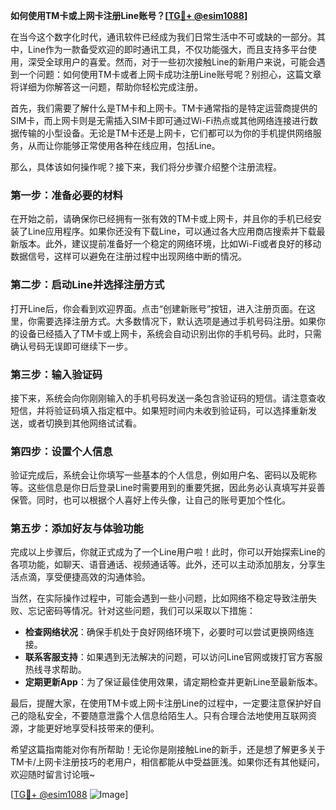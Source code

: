 **如何使用TM卡或上网卡注册Line账号？[[TG💪+ @esim1088](https://t.me/s/esim1088)]**

在当今这个数字化时代，通讯软件已经成为我们日常生活中不可或缺的一部分。其中，Line作为一款备受欢迎的即时通讯工具，不仅功能强大，而且支持多平台使用，深受全球用户的喜爱。然而，对于一些初次接触Line的新用户来说，可能会遇到一个问题：如何使用TM卡或者上网卡成功注册Line账号呢？别担心，这篇文章将详细为你解答这一问题，帮助你轻松完成注册。

首先，我们需要了解什么是TM卡和上网卡。TM卡通常指的是特定运营商提供的SIM卡，而上网卡则是无需插入SIM卡即可通过Wi-Fi热点或其他网络连接进行数据传输的小型设备。无论是TM卡还是上网卡，它们都可以为你的手机提供网络服务，从而让你能够正常使用各种在线应用，包括Line。

那么，具体该如何操作呢？接下来，我们将分步骤介绍整个注册流程。

### **第一步：准备必要的材料**
在开始之前，请确保你已经拥有一张有效的TM卡或上网卡，并且你的手机已经安装了Line应用程序。如果你还没有下载Line，可以通过各大应用商店搜索并下载最新版本。此外，建议提前准备好一个稳定的网络环境，比如Wi-Fi或者良好的移动数据信号，这样可以避免在注册过程中出现网络中断的情况。

### **第二步：启动Line并选择注册方式**
打开Line后，你会看到欢迎界面。点击“创建新账号”按钮，进入注册页面。在这里，你需要选择注册方式。大多数情况下，默认选项是通过手机号码注册。如果你的设备已经插入了TM卡或上网卡，系统会自动识别出你的手机号码。此时，只需确认号码无误即可继续下一步。

### **第三步：输入验证码**
接下来，系统会向你刚刚输入的手机号码发送一条包含验证码的短信。请注意查收短信，并将验证码填入指定框中。如果短时间内未收到验证码，可以选择重新发送，或者切换到其他网络试试看。

### **第四步：设置个人信息**
验证完成后，系统会让你填写一些基本的个人信息，例如用户名、密码以及昵称等。这些信息是你日后登录Line时需要用到的重要凭据，因此务必认真填写并妥善保管。同时，也可以根据个人喜好上传头像，让自己的账号更加个性化。

### **第五步：添加好友与体验功能**
完成以上步骤后，你就正式成为了一个Line用户啦！此时，你可以开始探索Line的各项功能，如聊天、语音通话、视频通话等。此外，还可以主动添加朋友，分享生活点滴，享受便捷高效的沟通体验。

当然，在实际操作过程中，可能会遇到一些小问题，比如网络不稳定导致注册失败、忘记密码等情况。针对这些问题，我们可以采取以下措施：

- **检查网络状况**：确保手机处于良好网络环境下，必要时可以尝试更换网络连接。
- **联系客服支持**：如果遇到无法解决的问题，可以访问Line官网或拨打官方客服热线寻求帮助。
- **定期更新App**：为了保证最佳使用效果，请定期检查并更新Line至最新版本。

最后，提醒大家，在使用TM卡或上网卡注册Line的过程中，一定要注意保护好自己的隐私安全，不要随意泄露个人信息给陌生人。只有合理合法地使用互联网资源，才能更好地享受科技带来的便利。

希望这篇指南能对你有所帮助！无论你是刚接触Line的新手，还是想了解更多关于TM卡/上网卡注册技巧的老用户，相信都能从中受益匪浅。如果你还有其他疑问，欢迎随时留言讨论哦~

[[TG💪+ @esim1088](https://t.me/s/esim1088) ![Image](https://i.postimg.cc/4NQfJmqS/Snipaste-2025-05-13-00-14-12.png)]